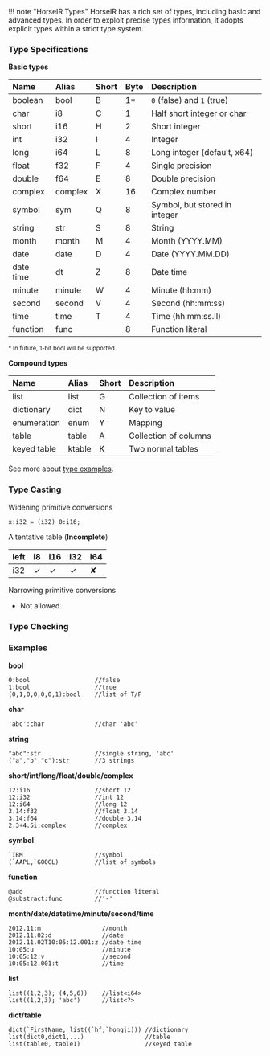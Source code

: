 !!! note "HorseIR Types"
    HorseIR has a rich set of types, including basic and advanced types.  In order
    to exploit precise types information, it adopts explicit types within a strict
    type system.

### Type Specifications

**Basic types**

| Name      | Alias    | Short | Byte   | Description                   |
| :---------| :--------| :-----| :------| :-----------------------------|
| boolean   | bool     | B     | 1\*    | `0` (false) and `1` (true)    |
| char      | i8       | C     | 1      | Half short integer or char    |
| short     | i16      | H     | 2      | Short integer                 |
| int       | i32      | I     | 4      | Integer                       |
| long      | i64      | L     | 8      | Long integer (default, x64)   |
| float     | f32      | F     | 4      | Single precision              |
| double    | f64      | E     | 8      | Double precision              |
| complex   | complex  | X     | 16     | Complex number                |
| symbol    | sym      | Q     | 8      | Symbol, but stored in integer |
| string    | str      | S     | 8      | String                        |
| month     | month    | M     | 4      | Month (YYYY.MM)               |
| date      | date     | D     | 4      | Date (YYYY.MM.DD)             |
| date time | dt       | Z     | 8      | Date time                     |
| minute    | minute   | W     | 4      | Minute (hh:mm)                |
| second    | second   | V     | 4      | Second (hh:mm:ss)             |
| time      | time     | T     | 4      | Time (hh:mm:ss.ll)            |
| function  | func     |       | 8      | Function literal              |

<small>\* In future, 1-bit bool will be supported.</small>

**Compound types**

| Name       | Alias     | Short | Description                   |
| :----------| :---------| :-----| :-----------------------------|
| list       | list      | G     | Collection of items           |
| dictionary | dict      | N     | Key to value                  |
| enumeration| enum      | Y     | Mapping                       |
| table      | table     | A     | Collection of columns         |
| keyed table| ktable    | K     | Two normal tables             |

See more about [type examples](#examples).


### Type Casting

Widening primitive conversions

```no-highlight
x:i32 = (i32) 0:i16;
```

A tentative table (**Incomplete**)

| left   |  i8      | i16     | i32     | i64     |
| :------| :--------| :-------| :-------| :-------|
| i32    | &#10003; | &#10003;| &#10003;| &#10008;|


Narrowing primitive conversions

- Not allowed.


### Type Checking

### Examples

**bool**

```no-highlight
0:bool                  //false
1:bool                  //true
(0,1,0,0,0,0,1):bool    //list of T/F
```

**char**

```no-highlight
'abc':char              //char 'abc'
```

**string**

```no-highlight
"abc":str               //single string, 'abc'
("a","b","c"):str       //3 strings
```

**short/int/long/float/double/complex**

```no-highlight
12:i16                  //short 12
12:i32                  //int 12
12:i64                  //long 12
3.14:f32                //float 3.14
3.14:f64                //double 3.14
2.3+4.5i:complex        //complex
```

**symbol**

```no-highlight
`IBM                    //symbol
(`AAPL,`GOOGL)          //list of symbols
```

**function**

```no-highlight
@add                    //function literal
@substract:func         //'-'
```

**month/date/datetime/minute/second/time**

```no-highlight
2012.11:m                 //month
2012.11.02:d              //date
2012.11.02T10:05:12.001:z //date time
10:05:u                   //minute
10:05:12:v                //second
10:05:12.001:t            //time
```

**list**

```no-highlight
list((1,2,3); (4,5,6))    //list<i64>
list((1,2,3); 'abc')      //list<?>
```

**dict/table**

```no-highlight
dict(`FirstName, list((`hf,`hongji))) //dictionary
list(dict0,dict1,...)                 //table
list(table0, table1)                  //keyed table
```


